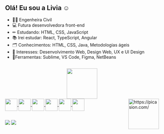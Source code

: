 ## Olá! Eu sou a Livia ☺
- 👷‍♀️ Engenheira Civil
- 💻 Futura desenvolvedora front-end
- ✏ Estudando: HTML, CSS, JavaScript
- 📚 Irei estudar: React, TypeScript, Angular
- 🗂 Conhecimentos: HTML, CSS, Java, Metodologias ágeis
- 🎨 Interesses: Desenvolvimento Web, Design Web, UX e UI Design
- 📐Ferramentas: Sublime, VS Code, Figma, NetBeans

##

<div align="center">
  <a href="https://github.com/livia-somera">  
  <img height="100em" src="https://github-readme-stats.vercel.app/api/top-langs/?username=livia-somera&layout=compact&langs_count=7&theme=dracula"/>
</div>

<div>
  <a href="https://github.com/livia-somera">
  <img align="center" width="40" height="40" src="https://cdn.jsdelivr.net/gh/devicons/devicon/icons/html5/html5-original.svg">
  <img align="center" width="40" height="40" src="https://cdn.jsdelivr.net/gh/devicons/devicon/icons/css3/css3-original.svg">
  <img align="center" width="40" height="40" src="https://cdn.jsdelivr.net/gh/devicons/devicon/icons/javascript/javascript-original.svg">
  <img align="center" width="40" height="40" src="https://cdn.jsdelivr.net/gh/devicons/devicon/icons/java/java-original.svg">
  <img align="center" width="40" height="40" src="https://cdn.jsdelivr.net/gh/devicons/devicon/icons/vscode/vscode-original.svg"> 
  <img align="center" width="40" height="40" src="https://cdn.jsdelivr.net/gh/devicons/devicon/icons/figma/figma-original.svg"> 
  <img align="right" src="https://i.picasion.com/pic91/f03c592a9648638fa829ae13f271a4db.gif" width="100" height="100" border="0" alt="https://picasion.com/" /></a><br /><a href="https://picasion.com/"</a>
</div> 

##
<div>
  <a href="https://www.linkedin.com/in/liviasomera/" target="_blank"><img src="https://img.shields.io/badge/LinkedIn-0077B5?style=for-the-badge&logo=linkedin&logoColor=white" target="_blank"></a>
  <a href = "mailto: liviafabrin.somera@gmail.com"><img src="https://img.shields.io/badge/Gmail-D14836?style=for-the-badge&logo=gmail&logoColor=white" target="_blank"></a>
</div>

